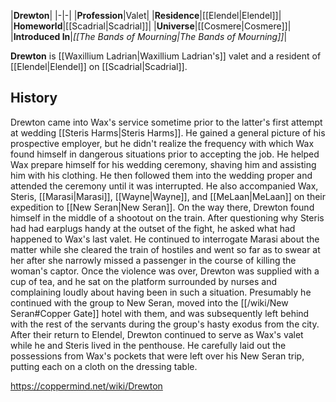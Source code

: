 |**Drewton**|
|-|-|
|**Profession**|Valet|
|**Residence**|[[Elendel\|Elendel]]|
|**Homeworld**|[[Scadrial\|Scadrial]]|
|**Universe**|[[Cosmere\|Cosmere]]|
|**Introduced In**|*[[The Bands of Mourning\|The Bands of Mourning]]*|

**Drewton** is [[Waxillium Ladrian\|Waxillium Ladrian's]] valet and a resident of [[Elendel\|Elendel]] on [[Scadrial\|Scadrial]].

## History
Drewton came into Wax's service sometime prior to the latter's first attempt at wedding [[Steris Harms\|Steris Harms]]. He gained a general picture of his prospective employer, but he didn't realize the frequency with which Wax found himself in dangerous situations prior to accepting the job. He helped Wax prepare himself for his wedding ceremony, shaving him and assisting him with his clothing. He then followed them into the wedding proper and attended the ceremony until it was interrupted. He also accompanied Wax, Steris, [[Marasi\|Marasi]], [[Wayne\|Wayne]], and [[MeLaan\|MeLaan]] on their expedition to [[New Seran\|New Seran]]. On the way there, Drewton found himself in the middle of a shootout on the train. After questioning why Steris had had earplugs handy at the outset of the fight, he asked what had happened to Wax's last valet. He continued to interrogate Marasi about the matter while she cleared the train of hostiles and went so far as to swear at her after she narrowly missed a passenger in the course of killing the woman's captor. Once the violence was over, Drewton was supplied with a cup of tea, and he sat on the platform surrounded by nurses and complaining loudly about having been in such a situation. Presumably he continued with the group to New Seran, moved into the [[/wiki/New Seran#Copper Gate]] hotel with them, and was subsequently left behind with the rest of the servants during the group's hasty exodus from the city.
After their return to Elendel, Drewton continued to serve as Wax's valet while he and Steris lived in the penthouse. He carefully laid out the possessions from Wax's pockets that were left over his New Seran trip, putting each on a cloth on the dressing table.



https://coppermind.net/wiki/Drewton